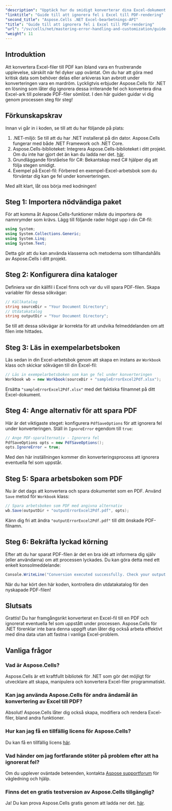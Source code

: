 ```yaml
---
"description": "Upptäck hur du smidigt konverterar dina Excel-dokument till PDF med Aspose.Cells för .NET samtidigt som du kringgår fel under konverteringsprocessen. Den här steg-för-steg-guiden ger tydliga instruktioner och viktiga kodavsnitt."
"linktitle": "Guide till att ignorera fel i Excel till PDF-rendering"
"second_title": "Aspose.Cells .NET Excel-bearbetnings-API"
"title": "Guide till att ignorera fel i Excel till PDF-rendering"
"url": "/sv/cells/net/mastering-error-handling-and-customization/guide-ignore-errors-in-excel/"
"weight": 11
---
```


## Introduktion

Att konvertera Excel-filer till PDF kan ibland vara en frustrerande upplevelse, särskilt när fel dyker upp oväntat. Om du har att göra med kritisk data som behöver delas eller arkiveras kan avbrott under konverteringen vara en mardröm. Lyckligtvis erbjuder Aspose.Cells för .NET en lösning som låter dig ignorera dessa irriterande fel och konvertera dina Excel-ark till polerade PDF-filer sömlöst. I den här guiden guidar vi dig genom processen steg för steg!

## Förkunskapskrav

Innan vi går in i koden, se till att du har följande på plats:

1. .NET-miljö: Se till att du har .NET installerat på din dator. Aspose.Cells fungerar med både .NET Framework och .NET Core.
2. Aspose.Cells-biblioteket: Integrera Aspose.Cells-biblioteket i ditt projekt. Om du inte har gjort det än kan du ladda ner det. [här](https://releases.aspose.com/cells/net/).
3. Grundläggande förståelse för C#: Bekantskap med C# hjälper dig att följa stegen smidigt.
4. Exempel på Excel-fil: Förbered en exempel-Excel-arbetsbok som du förväntar dig kan ge fel under konverteringen.

Med allt klart, låt oss börja med kodningen!

## Steg 1: Importera nödvändiga paket

För att komma åt Aspose.Cells-funktioner måste du importera de namnrymder som krävs. Lägg till följande rader högst upp i din C#-fil:

```csharp
using System;
using System.Collections.Generic;
using System.Linq;
using System.Text;
```

Detta gör att du kan använda klasserna och metoderna som tillhandahålls av Aspose.Cells i ditt projekt.

## Steg 2: Konfigurera dina kataloger

Definiera var din källfil i Excel finns och var du vill spara PDF-filen. Skapa variabler för dessa sökvägar:

```csharp
// Källkatalog
string sourceDir = "Your Document Directory";
// Utdatakatalog
string outputDir = "Your Document Directory";
```

Se till att dessa sökvägar är korrekta för att undvika felmeddelanden om att filen inte hittades.

## Steg 3: Läs in exempelarbetsboken

Läs sedan in din Excel-arbetsbok genom att skapa en instans av `Workbook` klass och skickar sökvägen till din Excel-fil:

```csharp
// Läs in exempelarbetsboken som kan ge fel under konverteringen
Workbook wb = new Workbook(sourceDir + "sampleErrorExcel2Pdf.xlsx");
```

Ersätta `"sampleErrorExcel2Pdf.xlsx"` med det faktiska filnamnet på ditt Excel-dokument.

## Steg 4: Ange alternativ för att spara PDF

Här är det viktigaste steget: konfigurera `PdfSaveOptions` för att ignorera fel under konverteringen. Ställ in `IgnoreError` egendom till `true`:

```csharp
// Ange PDF-sparalternativ - Ignorera fel
PdfSaveOptions opts = new PdfSaveOptions();
opts.IgnoreError = true;
```

Med den här inställningen kommer din konverteringsprocess att ignorera eventuella fel som uppstår.

## Steg 5: Spara arbetsboken som PDF

Nu är det dags att konvertera och spara dokumentet som en PDF. Använd `Save` metod för `Workbook` klass:

```csharp
// Spara arbetsboken som PDF med angivna alternativ
wb.Save(outputDir + "outputErrorExcel2Pdf.pdf", opts);
```

Känn dig fri att ändra `"outputErrorExcel2Pdf.pdf"` till ditt önskade PDF-filnamn.

## Steg 6: Bekräfta lyckad körning

Efter att du har sparat PDF-filen är det en bra idé att informera dig själv (eller användarna) om att processen lyckades. Du kan göra detta med ett enkelt konsolmeddelande:

```csharp
Console.WriteLine("Conversion executed successfully. Check your output directory for the PDF.");
```

När du har kört den här koden, kontrollera din utdatakatalog för den nyskapade PDF-filen!

## Slutsats

Grattis! Du har framgångsrikt konverterat en Excel-fil till en PDF och ignorerat eventuella fel som uppstått under processen. Aspose.Cells för .NET förenklar inte bara denna uppgift utan låter dig också arbeta effektivt med dina data utan att fastna i vanliga Excel-problem.

## Vanliga frågor

### Vad är Aspose.Cells?

Aspose.Cells är ett kraftfullt bibliotek för .NET som gör det möjligt för utvecklare att skapa, manipulera och konvertera Excel-filer programmatiskt.

### Kan jag använda Aspose.Cells för andra ändamål än konvertering av Excel till PDF?

Absolut! Aspose.Cells låter dig också skapa, modifiera och rendera Excel-filer, bland andra funktioner.

### Hur kan jag få en tillfällig licens för Aspose.Cells?

Du kan få en tillfällig licens [här](https://purchase.aspose.com/temporary-license/).

### Vad händer om jag fortfarande stöter på problem efter att ha ignorerat fel?

Om du upplever oväntade beteenden, kontakta [Aspose supportforum](https://forum.aspose.com/c/cells/9) för vägledning och hjälp.

### Finns det en gratis testversion av Aspose.Cells tillgänglig?

Ja! Du kan prova Aspose.Cells gratis genom att ladda ner det. [här](https://releases.aspose.com/).